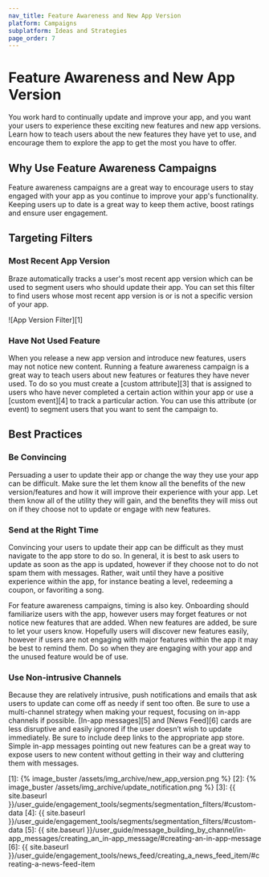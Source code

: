```yaml
---
nav_title: Feature Awareness and New App Version
platform: Campaigns
subplatform: Ideas and Strategies
page_order: 7
---
```

# Feature Awareness and New App Version

You work hard to continually update and improve your app, and you want your users to experience these exciting new features and new app versions.  Learn how to teach users about the new features they have yet to use, and encourage them to explore the app to get the most you have to offer.

## Why Use Feature Awareness Campaigns

Feature awareness campaigns are a great way to encourage users to stay engaged with your app as you continue to improve your app's functionality.  Keeping users up to date is a great way to keep them active, boost ratings and ensure user engagement.

## Targeting Filters


### Most Recent App Version

Braze automatically tracks a user's most recent app version which can be used to segment users who should update their app.  You can set this filter to find users whose most recent app version is or is not a specific version of your app.

![App Version Filter][1]

### Have Not Used Feature

When you release a new app version and introduce new features, users may not notice new content.  Running a feature awareness campaign is a great way to teach users about new features or features they have never used. To do so you must create a [custom attribute][3] that is assigned to users who have never completed a certain action within your app or use a [custom event][4] to track a particular action.  You can use this attribute (or event) to segment users that you want to sent the campaign to.

## Best Practices

### Be Convincing

Persuading a user to update their app or change the way they use your app can be difficult.  Make sure the let them know all the benefits of the new version/features and how it will improve their experience with your app.  Let them know all of the utility they will gain, and the benefits they will miss out on if they choose not to update or engage with new features.

### Send at the Right Time

Convincing your users to update their app can be difficult as they must navigate to the app store to do so.  In general, it is best to ask users to update as soon as the app is updated, however if they choose not to do not spam them with messages. Rather, wait until they have a positive experience within the app, for instance beating a level, redeeming a coupon, or favoriting a song.

For feature awareness campaigns, timing is also key.  Onboarding should familiarize users with the app, however users may forget features or not notice new features that are added. When new features are added, be sure to let your users know. Hopefully users will discover new features easily, however if users are not engaging with major features within the app it may be best to remind them. Do so when they are engaging with your app and the unused feature would be of use.

### Use Non-intrusive Channels

Because they are relatively intrusive, push notifications and emails that ask users to update can come off as needy if sent too often. Be sure to use a multi-channel strategy when making your request, focusing on in-app channels if possible. [In-app messages][5] and [News Feed][6] cards are less disruptive and easily ignored if the user doesn’t wish to update immediately. Be sure to include deep links to the appropriate app store. Simple in-app messages pointing out new features can be a great way to expose users to new content without getting in their way and cluttering them with messages.


[1]: {% image_buster /assets/img_archive/new_app_version.png %}
[2]: {% image_buster /assets/img_archive/update_notification.png %}
[3]: {{ site.baseurl }}/user_guide/engagement_tools/segments/segmentation_filters/#custom-data
[4]: {{ site.baseurl }}/user_guide/engagement_tools/segments/segmentation_filters/#custom-data
[5]: {{ site.baseurl }}/user_guide/message_building_by_channel/in-app_messages/creating_an_in-app_message/#creating-an-in-app-message
[6]: {{ site.baseurl }}/user_guide/engagement_tools/news_feed/creating_a_news_feed_item/#creating-a-news-feed-item
